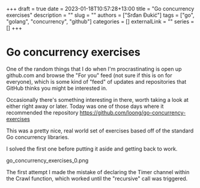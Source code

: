 +++ 
draft = true
date = 2023-01-18T10:57:28+13:00
title = "Go concurrency exercises"
description = ""
slug = ""
authors = ["Srđan Đukić"]
tags = ["go", "golang", "concurrency", "github"]
categories = []
externalLink = ""
series = []
+++
# Go concurrency exercises

One of the random things that I do when I'm procrastinating is open up github.com and browse the "For you" feed (not
sure if this is on for everyone), which is some kind of "feed" of updates and repositories that GitHub thinks you might
be interested in.

Occasionally there's something interesting in there, worth taking a look at either right away or later. Today was one of
those days where it recommended the repository https://github.com/loong/go-concurrency-exercises

This was a pretty nice, real world set of exercises based off of the standard Go concurrency libraries.

I solved the first one before putting it aside and getting back to work.

go_concurrency_exercises_0.png

The first attempt I made the mistake of declaring the Timer channel within the Crawl function, which worked until the
"recursive" call was triggered. 
